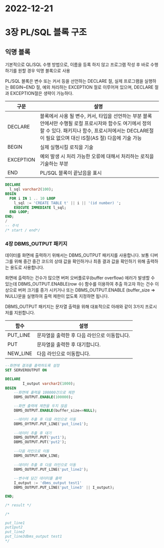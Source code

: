 # 2022-12-21

# 3장 PL/SQL 블록 구조

## 익명 블록

기본적으로 QL/SQL 수행 방법으로, 이름을 등록 하지 않고 프로그램 작성 후 바로 수행하기를 원할 경우 익명 블록으로 사용

PL/SQL 블록은 변수 또는 커서 등을 선언하는 DECLARE 절, 실제 프로그램을 실행하는 BEGIN~END 절, 예외 처리하는 EXCEPTION 절로 이루어져 있으며, DECLARE 절과 EXCEPTION절은 생략이 가능하다.

| 구문 | 설명 |
| --- | --- |
| DECLARE | 블록에서 사용 될 변수, 커서, 타입을 선언하는 부분 블록 안에서만 수행될 로컬 프로시저와 함수도 여기에서 정의 할 수 있다. 패키지나 함수, 프로시저에서는 DECLARE절이 필요 없으며 대신 IS절(AS 절) 다음에 기술 가능 |
| BEGIN | 실제 실행시킬 로직을 기술  |
| EXCEPTION | 예외 발생 시 처리 가능한 오류에 대해서 처리하는 로직을 기술하는 부분 |
| END | PL/SQL 블록이 끝났음을 표시 |

```sql
DECLARE
  l_sql varchar2(100);
BEGIN
  FOR i IN 1 .. 10 LOOP
    l_sql := 'CREATE TABLE t' || i || '(id number) ';
    EXECUTE IMMEDIATE l_sql;
  END LOOP;
END;
/
-- 주석 
/* start / end*/ 
```

### 4장 DBMS_OUTPUT 패키지

데이터를 화면에 출력하기 위해서는 DBMS_OUTPUT 패키지를 사용합니다. 보통 디버그를 위해 중간 중간 코드의 상태 값을 확인하거나 최종 결과 값을 확인하기 위해 출력하는 용도로 사용합니다.

화면에 출력하는 건수가 많으면 버퍼 오버플로우(buffer overflow) 에러가 발생할 수 있는데 DBMS_OUTPUT.ENABLE(row 수) 함수를 이용하여 추출 하고자 하는 건수 이상으로 버퍼 크기를 증가 시키거나 또는 DBMS_OUTPUT.ENABLE (buffer_size ⇒ NULL)문을 실행하여 출력 제한이 없도록 지정하면 됩니다.

DBMS_OUTPUT 패키지는 문자열 출력을 위해 대표적으로 아래와 같이 3가지 프로시저를 지원합니다.

| 함수 | 설명 |
| --- | --- |
| PUT_LINE | 문자열을 출력한 후 다음 라인으로 이동합니다. |
| PUT | 문자열을 출력한 후 대기합니다. |
| NEW_LINE | 다음 라인으로 이동합니다. |

```sql
--화면에 결과를 출력하도록 설정
SET SERVEROUTPUT ON

DECLARE
		I_output varchar2(1000);
BEGIN
	--화면에 출력을 100000건으로 제한
	DBMS_OUTPUT.ENABLE(100000);

	--화면 출력에 제한을 두지 않음
	DBMS_OUTPUT.ENABLE(buffer_size=>NULL);

	--데이터 추출 후 다음 라인으로 이동
	DBMS_OYTPUT.PUT_LINE('put_line1');
	
	--데이터 추출 후 대기
	DBMS_OUTPUT.PUT('put1');
	DBMS_OUTPUT.PUT('put2');
	
	--다음 라인으로 이동
	DBMS_OUTPUT.NEW_LINE;
	
	--데이터 추출 후 다음 라인으로 이동
	DBMS_OUTPUT.PUT_LINE('put_line2');
	
	--변수에 담긴 데이터를 출력
	I_output := 'dbms_output test1'
	DBMS_OUTPUT.PUT_LINE('put_line3' || I_output);

END;

/* result */

/* 

put_line1
put1put2
put_line2
put_line3dbms_output test1
*/
```